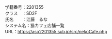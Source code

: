 学籍番号：2201355<br>
クラス　：SD2F<br>
氏名　　：江藤　るな<br>
システム名：猫カフェ店舗一覧<br>
URL：https://aso2201355.sub.jp/src/nekoCafe.php
